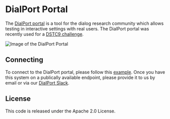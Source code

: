# DialPort Portal

The [DialPort portal](http://dialog.speech.cs.cmu.edu:3000/) is a tool for the dialog research community which allows testing in interactive settings with real users. The DialPort portal was recently used for a [DSTC9 challenge](http://dialog.speech.cs.cmu.edu:8003/).

![Image of the DialPort Portal](https://i.imgur.com/14cBcJM.png)


## Connecting

To connect to the DialPort portal, please follow this [example](https://gist.github.com/Shikib/0fa055ac0370b969bc36b19f2dca229f). Once you have this system on a publically available endpoint, please provide it to us by email or via our [DialPort Slack](https://join.slack.com/t/dialportworkspace/shared_invite/zt-f3hmuyyr-OCv5EynRzt5R44QB8AHyJg).

## License

This code is released under the Apache 2.0 License.
